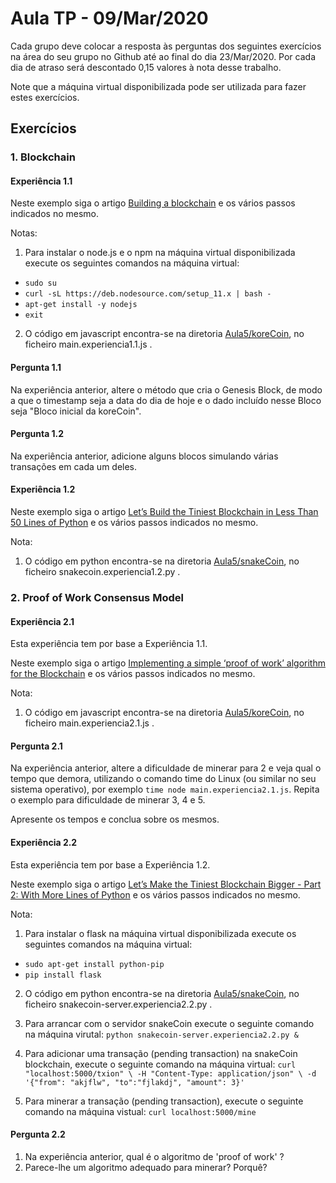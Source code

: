 # Aula TP - 09/Mar/2020


Cada grupo deve colocar a resposta às perguntas dos seguintes exercícios na área do seu grupo no Github até ao final do dia 23/Mar/2020\. Por cada dia de atraso será descontado 0,15 valores à nota desse trabalho.

Note que a máquina virtual disponibilizada pode ser utilizada para fazer estes exercícios.

## Exercícios


### 1. Blockchain


#### Experiência 1.1

Neste exemplo siga o artigo [Building a blockchain](https://medium.com/@akshaykore/building-a-blockchain-7579c53962dd) e os vários passos indicados no mesmo.

Notas:

1. Para instalar o node.js e o npm na máquina virtual disponibilizada execute os seguintes comandos na máquina virtual:
  + `sudo su`
  + `curl -sL https://deb.nodesource.com/setup_11.x | bash -`
  + `apt-get install -y nodejs`
  + `exit`


2. O código em javascript encontra-se na diretoria [Aula5/koreCoin](Aula5/koreCoin), no ficheiro main.experiencia1.1.js .

#### Pergunta 1.1

Na experiência anterior, altere o método que cria o Genesis Block, de modo a que o timestamp seja a data do dia de hoje e o dado incluído nesse Bloco seja "Bloco inicial da koreCoin".

#### Pergunta 1.2

Na experiência anterior, adicione alguns blocos simulando várias transações em cada um deles.


#### Experiência 1.2

Neste exemplo siga o artigo [Let’s Build the Tiniest Blockchain in Less Than 50 Lines of Python](https://medium.com/crypto-currently/lets-build-the-tiniest-blockchain-e70965a248b) e os vários passos indicados no mesmo.

Nota:
1. O código em python encontra-se na diretoria [Aula5/snakeCoin](Aula5/snakeCoin), no ficheiro snakecoin.experiencia1.2.py .



### 2\. Proof of Work Consensus Model

#### Experiência 2.1

Esta experiência tem por base a Experiência 1.1.

Neste exemplo siga o artigo [Implementing a simple ‘proof of work’ algorithm for the Blockchain](https://cryptocurrencyhub.io/implementing-a-simple-proof-of-work-algorithm-for-the-blockchain-bdcd50faac18) e os vários passos indicados no mesmo.

Nota:
1. O código em javascript encontra-se na diretoria [Aula5/koreCoin](Aula5/koreCoin), no ficheiro main.experiencia2.1.js .


#### Pergunta 2.1

Na experiência anterior, altere a dificuldade de minerar para 2 e veja qual o tempo que demora, utilizando o comando time do Linux (ou similar no seu sistema operativo), por exemplo `time node main.experiencia2.1.js`.
Repita o exemplo para dificuldade de minerar 3, 4 e 5.

Apresente os tempos e conclua sobre os mesmos.


#### Experiência 2.2

Esta experiência tem por base a Experiência 1.2.

Neste exemplo siga o artigo [Let’s Make the Tiniest Blockchain Bigger - Part 2: With More Lines of Python](https://medium.com/crypto-currently/lets-make-the-tiniest-blockchain-bigger-ac360a328f4d) e os vários passos indicados no mesmo.

Nota:
1. Para instalar o flask na máquina virtual disponibilizada execute os seguintes comandos na máquina virtual:
  + `sudo apt-get install python-pip`
  + `pip install flask`


2. O código em python encontra-se na diretoria [Aula5/snakeCoin](Aula5/snakeCoin), no ficheiro snakecoin-server.experiencia2.2.py .

3. Para arrancar com o servidor snakeCoin execute o seguinte comando na máquina virutal: `python snakecoin-server.experiencia2.2.py &`

4. Para adicionar uma transação (pending transaction) na snakeCoin blockchain, execute o seguinte comando na máquina virtual:
`curl "localhost:5000/txion" \
     -H "Content-Type: application/json" \
     -d '{"from": "akjflw", "to":"fjlakdj", "amount": 3}'`

5. Para minerar a transação (pending transaction), execute o seguinte comando na máquina vistual:
`curl localhost:5000/mine`


#### Pergunta 2.2

1. Na experiência anterior, qual é o algoritmo de 'proof of work' ?
2. Parece-lhe um algoritmo adequado para minerar? Porquê?


